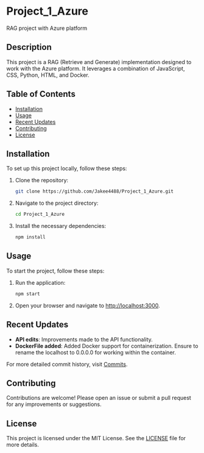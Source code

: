# Project_1_Azure

RAG project with Azure platform

## Description

This project is a RAG (Retrieve and Generate) implementation designed to work with the Azure platform. It leverages a combination of JavaScript, CSS, Python, HTML, and Docker.

## Table of Contents

- [Installation](#installation)
- [Usage](#usage)
- [Recent Updates](#recent-updates)
- [Contributing](#contributing)
- [License](#license)

## Installation

To set up this project locally, follow these steps:

1. Clone the repository:
    ```sh
    git clone https://github.com/Jakee4488/Project_1_Azure.git
    ```

2. Navigate to the project directory:
    ```sh
    cd Project_1_Azure
    ```

3. Install the necessary dependencies:
    ```sh
    npm install
    ```

## Usage

To start the project, follow these steps:

1. Run the application:
    ```sh
    npm start
    ```

2. Open your browser and navigate to [http://localhost:3000](http://localhost:3000).

## Recent Updates

- **API edits**: Improvements made to the API functionality.
- **DockerFile added**: Added Docker support for containerization. Ensure to rename the localhost to 0.0.0.0 for working within the container.

For more detailed commit history, visit [Commits](https://github.com/Jakee4488/Project_1_Azure/commits).

## Contributing

Contributions are welcome! Please open an issue or submit a pull request for any improvements or suggestions.

## License

This project is licensed under the MIT License. See the [LICENSE](LICENSE) file for more details.